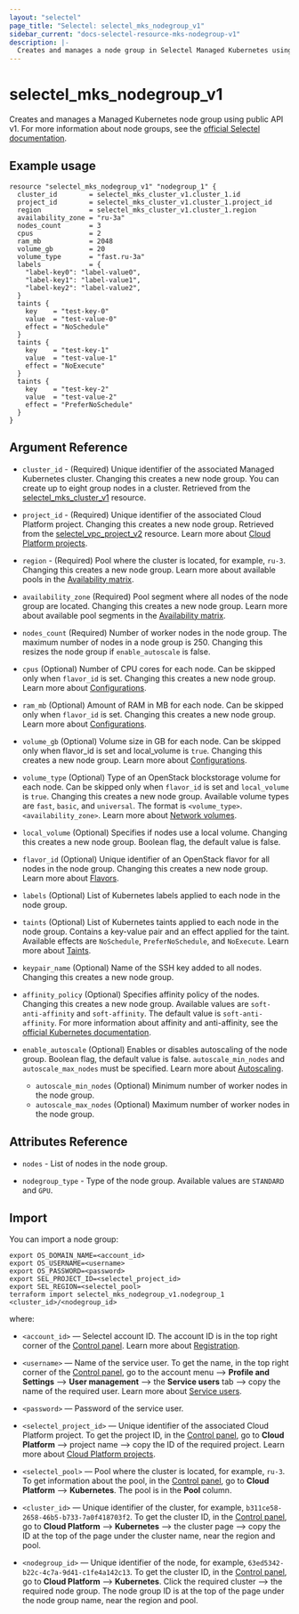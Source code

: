```yaml
---
layout: "selectel"
page_title: "Selectel: selectel_mks_nodegroup_v1"
sidebar_current: "docs-selectel-resource-mks-nodegroup-v1"
description: |-
  Creates and manages a node group in Selectel Managed Kubernetes using public API v1.
---
```


# selectel\_mks\_nodegroup\_v1

Creates and manages a Managed Kubernetes node group using public API v1. For more information about node groups, see the [official Selectel documentation](https://docs.selectel.ru/cloud/managed-kubernetes/node-groups/).

## Example usage

```hcl
resource "selectel_mks_nodegroup_v1" "nodegroup_1" {
  cluster_id        = selectel_mks_cluster_v1.cluster_1.id
  project_id        = selectel_mks_cluster_v1.cluster_1.project_id
  region            = selectel_mks_cluster_v1.cluster_1.region
  availability_zone = "ru-3a"
  nodes_count       = 3
  cpus              = 2
  ram_mb            = 2048
  volume_gb         = 20
  volume_type       = "fast.ru-3a"
  labels            = {
    "label-key0": "label-value0",
    "label-key1": "label-value1",
    "label-key2": "label-value2",
  }
  taints {
    key    = "test-key-0"
    value  = "test-value-0"
    effect = "NoSchedule"
  }
  taints {
    key    = "test-key-1"
    value  = "test-value-1"
    effect = "NoExecute"
  }
  taints {
    key    = "test-key-2"
    value  = "test-value-2"
    effect = "PreferNoSchedule"
  }
}
```

## Argument Reference

* `cluster_id` - (Required) Unique identifier of the associated Managed Kubernetes cluster. Changing this creates a new node group. You can create up to eight group nodes in a cluster. Retrieved from the [selectel_mks_cluster_v1](https://registry.terraform.io/providers/selectel/selectel/latest/docs/resources/mks_cluster_v1) resource.

* `project_id` - (Required) Unique identifier of the associated Cloud Platform project. Changing this creates a new node group. Retrieved from the [selectel_vpc_project_v2](https://registry.terraform.io/providers/selectel/selectel/latest/docs/resources/vpc_project_v2) resource. Learn more about [Cloud Platform projects](https://docs.selectel.ru/cloud/managed-kubernetes/about/projects/).

* `region` - (Required) Pool where the cluster is located, for example, `ru-3`. Changing this creates a new node group. Learn more about available pools in the [Availability matrix](https://docs.selectel.ru/control-panel-actions/availability-matrix/#managed-kubernetes).

* `availability_zone` (Required) Pool segment where all nodes of the node group are located. Changing this creates a new node group.  Learn more about available pool segments in the  [Availability matrix](https://docs.selectel.ru/control-panel-actions/availability-matrix/#managed-kubernetes).  

* `nodes_count` (Required) Number of worker nodes in the node group. The maximum number of nodes in a node group is 250. Changing this resizes the node group if `enable_autoscale` is false.

* `cpus` (Optional) Number of CPU cores for each node. Can be skipped only when `flavor_id` is set. Changing this creates a new node group. Learn more about [Configurations](https://docs.selectel.ru/cloud/managed-kubernetes/node-groups/configurations/).

* `ram_mb` (Optional) Amount of RAM in MB for each node. Can be skipped only when `flavor_id` is set. Changing this creates a new node group. Learn more about [Configurations](https://docs.selectel.ru/cloud/managed-kubernetes/node-groups/configurations/).

* `volume_gb` (Optional) Volume size in GB for each node. Can be skipped only when flavor_id is set and local_volume is `true`. Changing this creates a new node group.  Learn more about [Configurations](https://docs.selectel.ru/cloud/managed-kubernetes/node-groups/configurations/).

* `volume_type` (Optional) Type of an OpenStack blockstorage volume for each node. Can be skipped only when `flavor_id` is set and `local_volume` is `true`. Changing this creates a new node group.  Available volume types are `fast`, `basic`, and `universal`. The format is `<volume_type>`.`<availability_zone>`. Learn more about [Network volumes](https://docs.selectel.ru/cloud/servers/volumes/about-network-volumes/).

* `local_volume` (Optional) Specifies if nodes use a local volume.  Changing this creates a new node group. Boolean flag, the default value is false.

* `flavor_id` (Optional) Unique identifier of an OpenStack flavor for all nodes in the node group. Changing this creates a new node group. Learn more about [Flavors](https://docs.selectel.ru/cloud/managed-kubernetes/node-groups/configurations/#создать-группу-нод-с-фиксированной-конфигурацией-облачного-сервера).

* `labels` (Optional) List of Kubernetes labels applied to each node in the node group.

* `taints` (Optional) List of Kubernetes taints applied to each node in the node group.  Contains a key-value pair and an effect applied for the taint. Available effects are `NoSchedule`, `PreferNoSchedule`, and `NoExecute`. Learn more about [Taints](https://docs.selectel.ru/cloud/managed-kubernetes/node-groups/add-taints/).

* `keypair_name` (Optional) Name of the SSH key added to all nodes. Changing this creates a new node group.

* `affinity_policy` (Optional) Specifies affinity policy of the nodes. Changing this creates a new node group. Available values are `soft-anti-affinity` and `soft-affinity`. The default value is `soft-anti-affinity`. For more information about affinity and anti-affinity, see the [official Kubernetes documentation](https://kubernetes.io/docs/concepts/scheduling-eviction/assign-pod-node/#affinity-and-anti-affinity).

* `enable_autoscale` (Optional) Enables or disables autoscaling of the node group. Boolean flag, the default value is false. `autoscale_min_nodes` and `autoscale_max_nodes` must be specified. Learn more about [Autoscaling](https://docs.selectel.ru/cloud/managed-kubernetes/node-groups/cluster-autoscaler/).

  * `autoscale_min_nodes` (Optional) Minimum number of worker nodes in the node group.
  * `autoscale_max_nodes` (Optional) Maximum number of worker nodes in the node group.

## Attributes Reference

* `nodes` - List of nodes in the node group.

* `nodegroup_type` - Type of the node group. Available values are `STANDARD` and `GPU`.

## Import

You can import a node group:

```shell
export OS_DOMAIN_NAME=<account_id>
export OS_USERNAME=<username>
export OS_PASSWORD=<password>
export SEL_PROJECT_ID=<selectel_project_id>
export SEL_REGION=<selectel_pool>
terraform import selectel_mks_nodegroup_v1.nodegroup_1 <cluster_id>/<nodegroup_id>
```

where:

* `<account_id>` — Selectel account ID. The account ID is in the top right corner of the [Control panel](https://my.selectel.ru/). Learn more about [Registration](https://docs.selectel.ru/control-panel-actions/account/registration/).

* `<username>` — Name of the service user. To get the name, in the top right corner of the [Control panel](https://my.selectel.ru/profile/users_management/users?type=service), go to the account menu ⟶ **Profile and Settings** ⟶ **User management** ⟶ the **Service users** tab ⟶ copy the name of the required user. Learn more about [Service users](https://docs.selectel.ru/control-panel-actions/users-and-roles/user-types-and-roles/).

* `<password>` — Password of the service user. 

* `<selectel_project_id>` — Unique identifier of the associated Cloud Platform project. To get the project ID, in the [Control panel](https://my.selectel.ru/vpc/), go to **Cloud Platform** ⟶ project name ⟶ copy the ID of the required project. Learn more about [Cloud Platform projects](https://docs.selectel.ru/cloud/managed-kubernetes/about/projects/).

* `<selectel_pool>` — Pool where the cluster is located, for example, `ru-3`. To get information about the pool, in the [Control panel](https://my.selectel.ru/vpc/mks/), go to **Cloud Platform** ⟶ **Kubernetes**. The pool is in the **Pool** column.

* `<cluster_id>` — Unique identifier of the cluster, for example, `b311ce58-2658-46b5-b733-7a0f418703f2`. To get the cluster ID, in the [Control panel](https://my.selectel.ru/vpc/mks/), go to **Cloud Platform** ⟶ **Kubernetes** ⟶ the cluster page ⟶ copy the ID at the top of the page under the cluster name, near the region and pool.

* `<nodegroup_id>` — Unique identifier of the node, for example, `63ed5342-b22c-4c7a-9d41-c1fe4a142c13`. To get the cluster ID, in the [Control panel](https://my.selectel.ru/vpc/mks/), go to **Cloud Platform** ⟶ **Kubernetes**. Click the required cluster ⟶ the required node group. The node group ID is at the top of the page under the node group name, near the region and pool.
